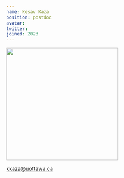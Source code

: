 ```yaml
---
name: Kesav Kaza
position: postdoc
avatar:
twitter:
joined: 2023
---
```


<img width="300" src="{{site.baseurl}}/images/people/{{page.avatar}}" data-action="zoom">

kkaza@uottawa.ca
